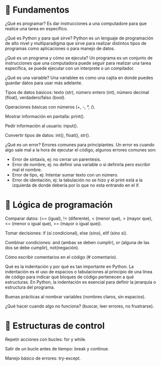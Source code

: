 # 🔵 Fundamentos

¿Qué es programar?
Es dar instrucciones a una computadore para que realice una tarea en específico.

¿Qué es Python y para qué sirve?
Python es un lenguaje de programación de alto nivel y multiparadigma que sirve para realizar distintos tipos de programas como aplicaciones o para manejo de datos.

¿Qué es un programa y cómo se ejecuta?
Un programa es un conjunto de instrucciones que una computadora puede seguir para realizar una tarea específica, se puede ejecutar con un interprete o un compilador.

¿Qué es una variable?
Una variablee es como una cajita en donde puedes guardar datos para usar más adelante.

Tipos de datos básicos: texto (str), número entero (int), número decimal (float), verdadero/falso (bool).

Operaciones básicas con números (+, -, *, /).

Mostrar información en pantalla: print().

Pedir información al usuario: input().

Convertir tipos de datos: int(), float(), str().

¿Qué es un error? Errores comunes para principiantes.
Un error es cuando algo sale mal a la hora de ejecutar el código, algunos errores comunes son:
- Error de sintaxis, ej: no cerrar un parentesis.
- Error de nombre, ej: no definir una variable o si definirla pero escribir mal el nombre.
- Error de tipo, ej: Intentar sumar texto con un número.
- Error de identación, ej: la tabulación no se hizo y el print está a la izquierda de donde debería por lo que no esta entrando en el if.

# 🔵 Lógica de programación

Comparar datos: (== (igual), != (diferente), < (menor que), > (mayor que), <= (menor o igual que), >= (mayor o igual que)).

Tomar decisiones: if (sí condicional), else (sino), elif (sino si).

Combinar condiciones: and (ambas se deben cumplir), or (alguna de las dos se debe cumplir), not(negación).

Cómo escribir comentarios en el código (# comentario).

Qué es la indentación y por qué es tan importante en Python.
La indentación es el uso de espacios o tabulaciones al principio de una línea de código para indicar qué bloques de código pertenecen a qué estructuras. 
En Python, la indentación es esencial para definir la jerarquía o estructura del programa.

Buenas prácticas al nombrar variables (nombres claros, sin espacios).

¿Qué hacer cuando algo no funciona? (buscar, leer errores, no frustrarse).

# 🔵 Estructuras de control

Repetir acciones con bucles: for y while.

Salir de un bucle antes de tiempo: break y continue.

Manejo básico de errores: try-except.

